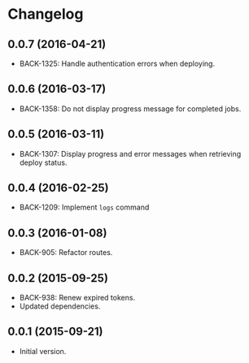 # Changelog

## 0.0.7 (2016-04-21)
* BACK-1325: Handle authentication errors when deploying.

## 0.0.6 (2016-03-17)
* BACK-1358: Do not display progress message for completed jobs.

## 0.0.5 (2016-03-11)
* BACK-1307: Display progress and error messages when retrieving deploy status.

## 0.0.4 (2016-02-25)
* BACK-1209: Implement `logs` command

## 0.0.3 (2016-01-08)
* BACK-905: Refactor routes.

## 0.0.2 (2015-09-25)
* BACK-938: Renew expired tokens.
* Updated dependencies.

## 0.0.1 (2015-09-21)
* Initial version.